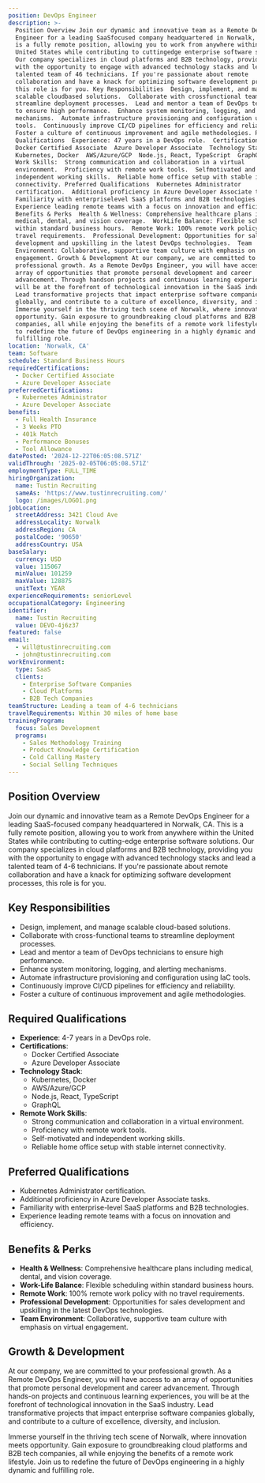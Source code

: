 ```yaml
---
position: DevOps Engineer
description: >-
  Position Overview Join our dynamic and innovative team as a Remote DevOps
  Engineer for a leading SaaSfocused company headquartered in Norwalk, CA. This
  is a fully remote position, allowing you to work from anywhere within the
  United States while contributing to cuttingedge enterprise software solutions.
  Our company specializes in cloud platforms and B2B technology, providing you
  with the opportunity to engage with advanced technology stacks and lead a
  talented team of 46 technicians. If you're passionate about remote
  collaboration and have a knack for optimizing software development processes,
  this role is for you. Key Responsibilities  Design, implement, and manage
  scalable cloudbased solutions.  Collaborate with crossfunctional teams to
  streamline deployment processes.  Lead and mentor a team of DevOps technicians
  to ensure high performance.  Enhance system monitoring, logging, and alerting
  mechanisms.  Automate infrastructure provisioning and configuration using IaC
  tools.  Continuously improve CI/CD pipelines for efficiency and reliability. 
  Foster a culture of continuous improvement and agile methodologies. Required
  Qualifications  Experience: 47 years in a DevOps role.  Certifications: 
  Docker Certified Associate  Azure Developer Associate  Technology Stack: 
  Kubernetes, Docker  AWS/Azure/GCP  Node.js, React, TypeScript  GraphQL  Remote
  Work Skills:  Strong communication and collaboration in a virtual
  environment.  Proficiency with remote work tools.  Selfmotivated and
  independent working skills.  Reliable home office setup with stable internet
  connectivity. Preferred Qualifications  Kubernetes Administrator
  certification.  Additional proficiency in Azure Developer Associate tasks. 
  Familiarity with enterpriselevel SaaS platforms and B2B technologies. 
  Experience leading remote teams with a focus on innovation and efficiency.
  Benefits & Perks  Health & Wellness: Comprehensive healthcare plans including
  medical, dental, and vision coverage.  WorkLife Balance: Flexible scheduling
  within standard business hours.  Remote Work: 100% remote work policy with no
  travel requirements.  Professional Development: Opportunities for sales
  development and upskilling in the latest DevOps technologies.  Team
  Environment: Collaborative, supportive team culture with emphasis on virtual
  engagement. Growth & Development At our company, we are committed to your
  professional growth. As a Remote DevOps Engineer, you will have access to an
  array of opportunities that promote personal development and career
  advancement. Through handson projects and continuous learning experiences, you
  will be at the forefront of technological innovation in the SaaS industry.
  Lead transformative projects that impact enterprise software companies
  globally, and contribute to a culture of excellence, diversity, and inclusion.
  Immerse yourself in the thriving tech scene of Norwalk, where innovation meets
  opportunity. Gain exposure to groundbreaking cloud platforms and B2B tech
  companies, all while enjoying the benefits of a remote work lifestyle. Join us
  to redefine the future of DevOps engineering in a highly dynamic and
  fulfilling role.
location: 'Norwalk, CA'
team: Software
schedule: Standard Business Hours
requiredCertifications:
  - Docker Certified Associate
  - Azure Developer Associate
preferredCertifications:
  - Kubernetes Administrator
  - Azure Developer Associate
benefits:
  - Full Health Insurance
  - 3 Weeks PTO
  - 401k Match
  - Performance Bonuses
  - Tool Allowance
datePosted: '2024-12-22T06:05:08.571Z'
validThrough: '2025-02-05T06:05:08.571Z'
employmentType: FULL_TIME
hiringOrganization:
  name: Tustin Recruiting
  sameAs: 'https://www.tustinrecruiting.com/'
  logo: /images/LOGO1.png
jobLocation:
  streetAddress: 3421 Cloud Ave
  addressLocality: Norwalk
  addressRegion: CA
  postalCode: '90650'
  addressCountry: USA
baseSalary:
  currency: USD
  value: 115067
  minValue: 101259
  maxValue: 128875
  unitText: YEAR
experienceRequirements: seniorLevel
occupationalCategory: Engineering
identifier:
  name: Tustin Recruiting
  value: DEVO-4j6z37
featured: false
email:
  - will@tustinrecruiting.com
  - john@tustinrecruiting.com
workEnvironment:
  type: SaaS
  clients:
    - Enterprise Software Companies
    - Cloud Platforms
    - B2B Tech Companies
teamStructure: Leading a team of 4-6 technicians
travelRequirements: Within 30 miles of home base
trainingProgram:
  focus: Sales Development
  programs:
    - Sales Methodology Training
    - Product Knowledge Certification
    - Cold Calling Mastery
    - Social Selling Techniques
---
```




## Position Overview

Join our dynamic and innovative team as a Remote DevOps Engineer for a leading SaaS-focused company headquartered in Norwalk, CA. This is a fully remote position, allowing you to work from anywhere within the United States while contributing to cutting-edge enterprise software solutions. Our company specializes in cloud platforms and B2B technology, providing you with the opportunity to engage with advanced technology stacks and lead a talented team of 4-6 technicians. If you're passionate about remote collaboration and have a knack for optimizing software development processes, this role is for you.

## Key Responsibilities

- Design, implement, and manage scalable cloud-based solutions.
- Collaborate with cross-functional teams to streamline deployment processes.
- Lead and mentor a team of DevOps technicians to ensure high performance.
- Enhance system monitoring, logging, and alerting mechanisms.
- Automate infrastructure provisioning and configuration using IaC tools.
- Continuously improve CI/CD pipelines for efficiency and reliability.
- Foster a culture of continuous improvement and agile methodologies.

## Required Qualifications

- **Experience**: 4-7 years in a DevOps role.
- **Certifications**: 
  - Docker Certified Associate
  - Azure Developer Associate
- **Technology Stack**:
  - Kubernetes, Docker
  - AWS/Azure/GCP
  - Node.js, React, TypeScript
  - GraphQL
- **Remote Work Skills**:
  - Strong communication and collaboration in a virtual environment.
  - Proficiency with remote work tools.
  - Self-motivated and independent working skills.
  - Reliable home office setup with stable internet connectivity.

## Preferred Qualifications

- Kubernetes Administrator certification.
- Additional proficiency in Azure Developer Associate tasks.
- Familiarity with enterprise-level SaaS platforms and B2B technologies.
- Experience leading remote teams with a focus on innovation and efficiency.

## Benefits & Perks

- **Health & Wellness**: Comprehensive healthcare plans including medical, dental, and vision coverage.
- **Work-Life Balance**: Flexible scheduling within standard business hours.
- **Remote Work**: 100% remote work policy with no travel requirements.
- **Professional Development**: Opportunities for sales development and upskilling in the latest DevOps technologies.
- **Team Environment**: Collaborative, supportive team culture with emphasis on virtual engagement.

## Growth & Development

At our company, we are committed to your professional growth. As a Remote DevOps Engineer, you will have access to an array of opportunities that promote personal development and career advancement. Through hands-on projects and continuous learning experiences, you will be at the forefront of technological innovation in the SaaS industry. Lead transformative projects that impact enterprise software companies globally, and contribute to a culture of excellence, diversity, and inclusion.

Immerse yourself in the thriving tech scene of Norwalk, where innovation meets opportunity. Gain exposure to groundbreaking cloud platforms and B2B tech companies, all while enjoying the benefits of a remote work lifestyle. Join us to redefine the future of DevOps engineering in a highly dynamic and fulfilling role.

